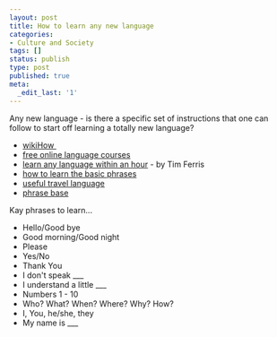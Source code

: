 ```yaml
---
layout: post
title: How to learn any new language
categories:
- Culture and Society
tags: []
status: publish
type: post
published: true
meta:
  _edit_last: '1'
---
```

Any new language - is there a specific set of instructions that one can follow to start off learning a totally new language?
<ul>
	<li><a href="http://www.wikihow.com/Learn-Any-Language">wikiHow </a></li>
	<li><a href="http://www.word2word.com/coursead.html#bengali">free online language courses</a></li>
	<li><a href="http://www.fourhourworkweek.com/blog/2007/11/07/how-to-learn-but-not-master-any-language-in-1-hour-plus-a-favor/">learn any language within an hour</a> - by Tim Ferris</li>
	<li><a href="http://www.mahalo.com/How_to_Learn_Basic_Phrases_in_Any_Language">how to learn the basic phrases</a></li>
	<li><a href="http://www.fodors.com/language/">useful travel language</a></li>
	<li><a href="http://www.phrasebase.com/english/">phrase base</a></li>
</ul>
<div>Kay phrases to learn...</div>
<div>
<ul>
	<li>Hello/Good bye</li>
	<li>Good morning/Good night</li>
	<li>Please</li>
	<li>Yes/No</li>
	<li>Thank You</li>
	<li>I don't speak ___</li>
	<li>I understand a little ___</li>
	<li>Numbers 1 - 10</li>
	<li>Who? What? When? Where? Why? How?</li>
	<li>I, You, he/she, they</li>
	<li>My name is ___</li>
</ul>
</div>
